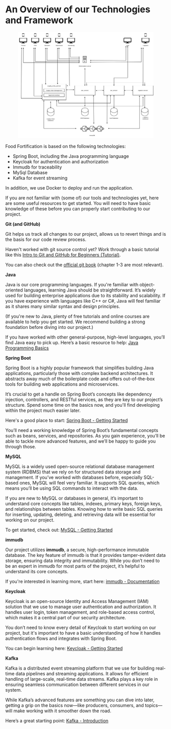 # An Overview of our Technologies and Framework

<figure><img src="../../../.gitbook/assets/FFQMS_Architecture.jpeg" alt=""><figcaption></figcaption></figure>

Food Fortification is based on the following technologies:

* Spring Boot, including the Java programming language
* Keycloak for authentication and authorization
* Immudb for traceability
* MySql Database
* Kafka for event streaming

In addition, we use Docker to deploy and run the application.

If you are not familiar with (some of) our tools and technologies yet, here are some useful resources to get started. You will need to have basic knowledge of these before you can properly start contributing to our project.

**Git (and GitHub)**

Git helps us track all changes to our project, allows us to revert things and is the basis for our code review process.

Haven't worked with git source control yet? Work through a basic tutorial like this [Intro to Git and GitHub for Beginners (Tutorial)](https://product.hubspot.com/blog/git-and-github-tutorial-for-beginners).

You can also check out the [official git book](https://git-scm.com/book/de/v2) (chapter 1-3 are most relevant).

**Java**

Java is our core programming languages. If you're familiar with object-oriented languages, learning Java should be straightforward. It’s widely used for building enterprise applications due to its stability and scalability. If you have experience with languages like C++ or C#, Java will feel familiar as it shares many similar syntax and design principles.

(If you're new to Java, plenty of free tutorials and online courses are available to help you get started. We recommend building a strong foundation before diving into our project.)

If you have worked with other general-purpose, high-level languages, you’ll find Java easy to pick up. Here’s a basic resource to help: [Java Programming Basics](https://www.javatpoint.com/java-tutorial)

**Spring Boot**

Spring Boot is a highly popular framework that simplifies building Java applications, particularly those with complex backend architectures. It abstracts away much of the boilerplate code and offers out-of-the-box tools for building web applications and microservices.

It’s crucial to get a handle on Spring Boot’s concepts like dependency injection, controllers, and RESTful services, as they are key to our project’s structure. Spend some time on the basics now, and you'll find developing within the project much easier later.

Here's a good place to start: [Spring Boot - Getting Started](https://spring.io/guides/gs/spring-boot/)

You’ll need a working knowledge of Spring Boot’s fundamental concepts such as beans, services, and repositories. As you gain experience, you’ll be able to tackle more advanced features, and we’ll be happy to guide you through those.

**MySQL**

MySQL is a widely used open-source relational database management system (RDBMS) that we rely on for structured data storage and management. If you’ve worked with databases before, especially SQL-based ones, MySQL will feel very familiar. It supports SQL queries, which means you’ll be using SQL commands to interact with the data.

If you are new to MySQL or databases in general, it’s important to understand core concepts like tables, indexes, primary keys, foreign keys, and relationships between tables. Knowing how to write basic SQL queries for inserting, updating, deleting, and retrieving data will be essential for working on our project.

To get started, check out: [MySQL - Getting Started](https://dev.mysql.com/doc/refman/8.0/en/tutorial.html)

**immudb**

Our project utilizes **immudb**, a secure, high-performance immutable database. The key feature of immudb is that it provides tamper-evident data storage, ensuring data integrity and immutability. While you don’t need to be an expert in immudb for most parts of the project, it’s helpful to understand its core concepts.

If you're interested in learning more, start here: [immudb - Documentation](https://docs.immudb.io/master/)

**Keycloak**

Keycloak is an open-source Identity and Access Management (IAM) solution that we use to manage user authentication and authorization. It handles user login, token management, and role-based access control, which makes it a central part of our security architecture.

You don’t need to know every detail of Keycloak to start working on our project, but it's important to have a basic understanding of how it handles authentication flows and integrates with Spring Boot.

You can begin learning here: [Keycloak - Getting Started](https://www.keycloak.org/guides#getting-started)

**Kafka**

Kafka is a distributed event streaming platform that we use for building real-time data pipelines and streaming applications. It allows for efficient handling of large-scale, real-time data streams. Kafka plays a key role in ensuring seamless communication between different services in our system.

While Kafka’s advanced features are something you can dive into later, getting a grip on the basics now—like producers, consumers, and topics—will make working with it smoother down the road.

Here’s a great starting point: [Kafka - Introduction](https://kafka.apache.org/documentation/#gettingStarted)
